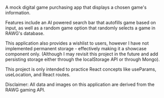 A mock digital game purchasing app that displays a chosen game's information. 

Features include an AI powered search bar that autofills game based on input, as well as a random game option that randomly selects a game in RAWG's database. 

This application also provides a wishlist to users, however I have not implemented permanent storage - effectively making it a showcase component only. (Although I may revisit this project in the future and add persisting storage either through the localStorage API or through Mongo).

This project is only intended to practice React concepts like useParams, useLocation, and React routes. 

Disclaimer: 
All data and images on this application are derived from the RAWG gaming API. 